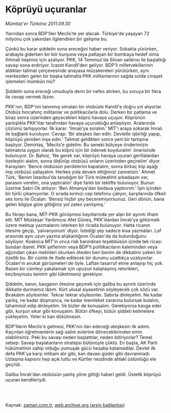 # Köprüyü uçuranlar

*Mümtaz'er Türköne 2011.09.30*

<td class="columnist-detail">
<p>Yarından sonra BDP'liler Meclis'te yer alacak. Türkiye'de yaşayan 72 milyonu çok yakından ilgilendiren bir gelişme bu.</p>
<p>
<div id="haberMetinDiv">
<p>Çünkü bu karar şiddetin sona ereceğini haber veriyor. Sokakta yürürken, arabayla giderken bir kör kurşuna veya patlayan bir bombaya hedef olma ihtimali hepimiz için azalıyor. PKK, 14 Temmuz'da Silvan saldırısı ile başlattığı savaşı sona erdiriyor. İcazet Kandil'den geliyor. BDP'li milletvekillerinin aldıkları talimat çerçevesinde anayasa müzakereleri yürütürken, aynı merkezden gelen bir başka talimatla PKK militanlarının sağda solda cinayet işlemeleri mümkün mü?
<p>Şiddetin sona ereceği umuduyla derin bir nefes alırken, bu soruya bir fıkra ile cevap vermek lâzım.
<p>PKK'nın, BDP'nin tanınmış simaları bir otobüsle Kandil'e doğru yol alıyorlar. Otobüs hıncahınç militanlar ve politikacılarla dolu. Derken bir patlama ve biraz sonra üzerinden geçecekleri köprü havaya uçuyor. Köprünün yanlışlıkla PKK'lılar tarafından havaya uçurulduğu anlaşılıyor. Aralarında çözümü tartışıyorlar. İlk karar: 'İmralı'ya soralım.' MİT'i araya sokarak İmralı ile bağlantı kuruluyor. Cevap: 'Bir ateşkes ilan edin. Devletle işbirliği yapıp, köprüyü yeniden inşa edin.' Talimat geldikten sonra yeni bir tartışma başlıyor. Demirtaş, 'Meclis'e gidelim. Bu seneki bütçeye önderimizin talimatına uygun olarak bu köprü için bir ödenek koyduralım' önerisinde bulunuyor. Dr. Bahoz, 'Ne gerek var, köprüyü havaya uçuran gerillalardan özeleştiri alalım, sonra öldürüp otobüsü onların üzerinden geçirelim' diyor. Karayılan: 'Bence otobüsün perdelerini kapatalım, sonra birkaç kişi aşağı inip otobüsü sallayalım. Herkes yola devam ettiğimizi zannetsin.' Ahmet Türk, 'Benim İstanbul'da tanıdığım bir Türk müteahhit arkadaşım var, parasını verelim, ona yaptıralım' diye farklı bir teklifte bulunuyor. Bunun üzerine Sabri Ok atılıyor: 'Ben Almanya'dan bedava yaptırırım.' İşin içinden bir türlü çıkamıyorlar. O sırada kırmızı cep telefonu çalıyor, karşılarında öfkeli ses tonu ile Öcalan: 'Bensiz hiçbir şey beceremiyorsunuz. Geri dönün, bana gelen bilgiye göre gittiğiniz yol zaten yanlışmış.'
<p>Bu fıkrayı bana, MİT-PKK görüşmesi kayıtlarında yer alan bir ayrıntı ilham etti. MİT Müsteşar Yardımcısı Afet Güneş, PKK'lılardan İmralı'ya götürmek üzere mektup yazmalarını isterken bir ricada bulunuyor. Hatta ricanın ötesine geçip, 'yalvarıyorum' diyor. İstediği şey sadece kısa yazmaları. Laf arasında aynı uzun yazma alışkanlığının Öcalan'da da bulunduğunu söylüyor. Koskoca MİT'in onca risk barındıran teşebbüsün içinde tek ricası bundan ibaret. PKK şeflerinin veya BDP'li politikacıların kaleminden veya ağzından çıkan metinleri okurken öteden beri benim de dikkatimi çeken bir özellik bu. Bir cümle ile ifade edilecek bir durumu uzattıkça uzatıyorlar. Öcalan'ın avukat görüşmeleri de öyle. Laftan tasarruf etme anlayışı hiç yok. Bazen bir cümleyi yakalamak için upuzun kalıplaşmış retorikleri, keçiboynuzu kemirir gibi tüketmeniz gerekiyor.
<p>Şiddetin, kanın, kavganın ötesine geçmek için galiba bu ayrıntı üzerinde dikkatle durmamız lâzım. Kürt ulusal siyasetinin söyleyecek çok sözü var. Bırakalım söylesinler. Tekrar tekrar söylesinler. Sabırla dinleyelim. Ne kadar yanlış, ne kadar düşmanca, ne kadar memleket zararına bulursak bulalım, tahammül edip dinleyelim. Ve bizler de konuşalım. Gerekiyorsa kavga eder gibi, kurşun sıkar gibi konuşalım. Bütün öfkeyi, bütün şiddeti kelimelere yükleyelim. Yeter ki kan dökülmesin.
<p>BDP'lilerin Meclis'e gelmesi, PKK'nın ilan edeceği ateşkesin ilk adımı. Kaçırılan öğretmenlerin sağ-salim evlerine döneceklerinden emin olabilirsiniz. Peki bu savaşı neden başlattılar, neden bitiriyorlar? Temel sebep: Savaşı başlatanların stratejisi bütünüyle çöktü. En başta, AK Parti hükümetinin sahip olduğu yumuşak gücü hesaba katamadılar. Devlet ilk defa PKK'ya karşı intikam alır gibi, kan davası güder gibi davranmadı. Uzlaşma kapısını hep açık tuttu ve Kürtler nezdinde ahlakî üstünlüğü ele geçirdi.
<p>Galiba İmralı'dan otobüsün yanlış yöne gittiği haberi geldi. Üstelik köprüyü uçuran kendileriydi. </p></p></p></p></p></p></p></div>
</p>


<p><br>
		 </br></p></td>

Kaynak: [zaman.com.tr](http://zaman.com.tr/yazar.do?yazino=1185240), [web.archive.org (arşiv bağlantısı)](http://web.archive.org/web/20111230022356/http://www.zaman.com.tr:80/yazar.do?yazino=1185240)
